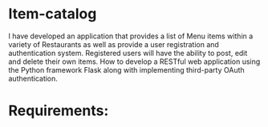 # Item-catalog

   I have developed an application that provides a list of Menu items within a variety of Restaurants as well as provide a user registration and authentication system. Registered users will have the ability to post, edit and delete their own items.
How to develop a RESTful web application using the Python framework Flask along with implementing third-party OAuth authentication.

# Requirements:
 
